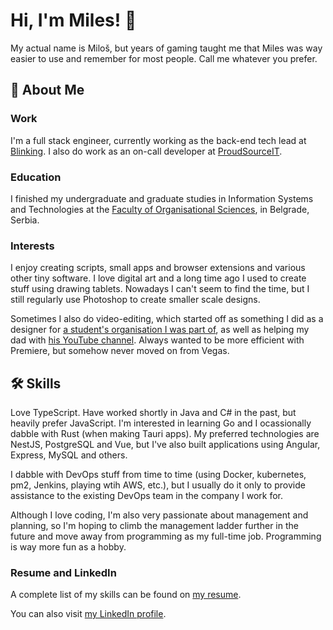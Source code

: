 # Hi, I'm Miles! 👋
My actual name is Miloš, but years of gaming taught me that Miles was way easier to use and remember for most people. Call me whatever you prefer.
## 🚀 About Me
### Work
I'm a full stack engineer, currently working as the back-end tech lead at [Blinking](https://blinking.id).
I also do work as an on-call developer at [ProudSourceIT](https://proudsourceit.com/).
### Education
I finished my undergraduate and graduate studies in Information Systems and Technologies at the [Faculty of Organisational Sciences](http://www.fon.bg.ac.rs/), in Belgrade, Serbia.
### Interests
I enjoy creating scripts, small apps and browser extensions and various other tiny software.
I love digital art and a long time ago I used to create stuff using drawing tablets. Nowadays I can't seem to find the time, but I still regularly use Photoshop to create smaller scale designs.

Sometimes I also do video-editing, which started off as something I did as a designer for [a student's organisation I was part of](https://fonis.rs/), as well as helping my dad with [his YouTube channel](https://www.youtube.com/@KameromkrozSrbiju). Always wanted to be more efficient with Premiere, but somehow never moved on from Vegas.
## 🛠 Skills
Love TypeScript. Have worked shortly in Java and C# in the past, but heavily prefer JavaScript.
I'm interested in learning Go and I ocassionally dabble with Rust (when making Tauri apps).
My preferred technologies are NestЈS, PostgreSQL and Vue, but I've also built applications using Angular, Express, MySQL and others. 


I dabble with DevOps stuff from time to time (using Docker, kubernetes, pm2, Jenkins, playing wtih AWS, etc.), but I usually do it only to provide assistance to the existing DevOps team in the company I work for.

Although I love coding, I'm also very passionate about management and planning, so I'm hoping to climb the management ladder further in the future and move away from programming as my full-time job. Programming is way more fun as a hobby.

### Resume and LinkedIn
A complete list of my skills can be found on [my resume](https://drive.google.com/file/d/18Icm-kvKgfUnT2sOAV-JTTnKBA7gaw04/view?usp=sharing).

You can also visit [my LinkedIn profile](https://www.linkedin.com/in/rajkovicmilos/).
